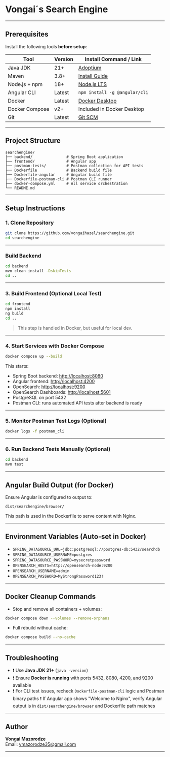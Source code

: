 
# Vongai´s Search Engine

---

## Prerequisites

Install the following tools **before setup**:


| Tool           | Version  | Install Command / Link                                                   |
|----------------|----------|---------------------------------------------------------------------------|
| Java JDK       | 21+      | [Adoptium](https://adoptium.net/)                                        |
| Maven          | 3.8+     | [Install Guide](https://maven.apache.org/install.html)                   |
| Node.js + npm  | 18+      | [Node.js LTS](https://nodejs.org/)                                       |
| Angular CLI    | Latest   | `npm install -g @angular/cli`                                            |
| Docker         | Latest   | [Docker Desktop](https://www.docker.com/products/docker-desktop/)        |
| Docker Compose | v2+      | Included in Docker Desktop                                               |
| Git            | Latest   | [Git SCM](https://git-scm.com/)                                          |

---

## Project Structure

```
searchengine/
├── backend/               # Spring Boot application
├── frontend/              # Angular app
├── postman-tests/         # Postman collection for API tests
├── Dockerfile             # Backend build file
├── Dockerfile-angular     # Angular build file
├── Dockerfile-postman-cli # Postman CLI runner
├── docker-compose.yml     # All service orchestration
└── README.md
```

---
## Setup Instructions

### 1. Clone Repository

```bash
git clone https://github.com/vongaihazel/searchengine.git
cd searchengine
```

---

### Build Backend


```bash
cd backend
mvn clean install -DskipTests
cd ..
```

---
### 3. Build Frontend (Optional Local Test)

```bash
cd frontend
npm install
ng build
cd ..
```

> This step is handled in Docker, but useful for local dev.

---

### 4. Start Services with Docker Compose

```bash
docker compose up --build
```

This starts:

- Spring Boot backend: [http://localhost:8080](http://localhost:8080)
- Angular frontend: [http://localhost:4200](http://localhost:4200)
- OpenSearch: [http://localhost:9200](http://localhost:9200)
- OpenSearch Dashboards: [http://localhost:5601](http://localhost:5601)
- PostgreSQL on port 5432
- Postman CLI: runs automated API tests after backend is ready

---

### 5. Monitor Postman Test Logs (Optional)

```bash
docker logs -f postman_cli
```

---

### 6. Run Backend Tests Manually (Optional)

```bash
cd backend
mvn test
```

---

## Angular Build Output (for Docker)

Ensure Angular is configured to output to:

```
dist/searchengine/browser/
```

This path is used in the Dockerfile to serve content with Nginx.

---

## Environment Variables (Auto-set in Docker)

- `SPRING_DATASOURCE_URL=jdbc:postgresql://postgres-db:5432/searchdb`
- `SPRING_DATASOURCE_USERNAME=postgres`
- `SPRING_DATASOURCE_PASSWORD=mysecretpassword`
- `OPENSEARCH_HOSTS=http://opensearch-node:9200`
- `OPENSEARCH_USERNAME=admin`
- `OPENSEARCH_PASSWORD=MyStrongPassword123!`

---

## Docker Cleanup Commands

- Stop and remove all containers + volumes:

```bash
docker compose down --volumes --remove-orphans
```

- Full rebuild without cache:

```bash
docker compose build --no-cache
```

---

## Troubleshooting

- ❗ Use **Java JDK 21+** (`java -version`)
- ❗ Ensure **Docker is running** with ports 5432, 8080, 4200, and 9200 available
- ❗ For CLI test issues, recheck `Dockerfile-postman-cli` logic and Postman binary paths
  ❗ If Angular app shows "Welcome to Nginx", verify Angular output is in `dist/searchengine/browser` and Dockerfile path matches

---

## Author

**Vongai Mazorodze**  
Email: vmazorodze35@gmail.com

---